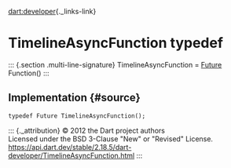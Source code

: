 [dart:developer](../dart-developer/dart-developer-library){._links-link}

TimelineAsyncFunction typedef
=============================

::: {.section .multi-line-signature}
TimelineAsyncFunction = [Future](../dart-async/future-class) Function()
:::

Implementation {#source}
--------------

``` {.language-dart data-language="dart"}
typedef Future TimelineAsyncFunction();
```

::: {._attribution}
© 2012 the Dart project authors\
Licensed under the BSD 3-Clause \"New\" or \"Revised\" License.\
<https://api.dart.dev/stable/2.18.5/dart-developer/TimelineAsyncFunction.html>
:::
